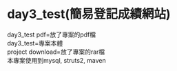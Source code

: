 # day3_test(簡易登記成績網站)
day3_test pdf=放了專案的pdf檔</br>
day3_test=專案本體</br>
project download=放了專案的rar檔</br>
本專案使用到mysql,
struts2,
maven

